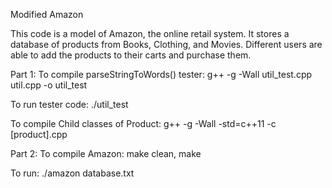 Modified Amazon

This code is a model of Amazon, the online retail system. 
It stores a database of products from Books, Clothing, and Movies.
Different users are able to add the products to their carts and purchase them.

Part 1:
To compile parseStringToWords() tester:
g++ -g -Wall util_test.cpp util.cpp -o util_test

To run tester code:
./util_test

To compile Child classes of Product:
g++ -g -Wall -std=c++11 -c [product].cpp

Part 2:
To compile Amazon:
make clean, 
make

To run:
./amazon database.txt


